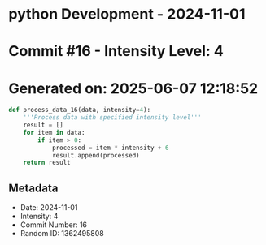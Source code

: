﻿# python Development - 2024-11-01
# Commit #16 - Intensity Level: 4
# Generated on: 2025-06-07 12:18:52
```python
def process_data_16(data, intensity=4):
    '''Process data with specified intensity level'''
    result = []
    for item in data:
        if item > 0:
            processed = item * intensity + 6
            result.append(processed)
    return result
```
## Metadata
- Date: 2024-11-01
- Intensity: 4
- Commit Number: 16
- Random ID: 1362495808
